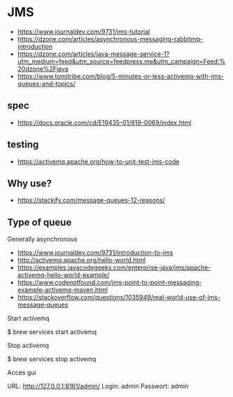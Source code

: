 # JMS

- https://www.journaldev.com/9731/jms-tutorial
- https://dzone.com/articles/asynchronous-messaging-rabbitmq-introduction
- https://dzone.com/articles/java-message-service-1?utm_medium=feed&utm_source=feedpress.me&utm_campaign=Feed:%20dzone%2Fjava
- https://www.tomitribe.com/blog/5-minutes-or-less-activemq-with-jms-queues-and-topics/

## spec

- https://docs.oracle.com/cd/E19435-01/819-0069/index.html

## testing

- https://activemq.apache.org/how-to-unit-test-jms-code
## Why use?

- https://stackify.com/message-queues-12-reasons/

## Type of queue

Generally asynchronous

- https://www.journaldev.com/9731/introduction-to-jms
- http://activemq.apache.org/hello-world.html
- https://examples.javacodegeeks.com/enterprise-java/jms/apache-activemq-hello-world-example/
- https://www.codenotfound.com/jms-point-to-point-messaging-example-activemq-maven.html
- https://stackoverflow.com/questions/1035949/real-world-use-of-jms-message-queues


Start activemq

$ brew services start activemq

Stop activemq

$ brew services stop activemq

Acces gui

URL: http://127.0.0.1:8161/admin/
Login: admin
Passwort: admin
